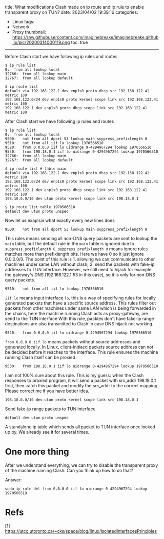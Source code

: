 title: What modifications Clash made on ip route and ip rule to enable transparent proxy on TUN?
date: 2023/04/02 19:39:16
categories:
- Linux
tags:
- Network
- Proxy
thumbnail: https://raw.githubusercontent.com/imaginebreake/imaginebreake.github.io/pic/20200314000119.png
toc: true
---

<!-- more -->

Before Clash start we have following ip rules and routes 

```
$ ip rule list
0:	from all lookup local
32766:	from all lookup main
32767:	from all lookup default

$ ip route list
default via 192.168.122.1 dev enp1s0 proto dhcp src 192.168.122.41 metric 100 
192.168.122.0/24 dev enp1s0 proto kernel scope link src 192.168.122.41 metric 100 
192.168.122.1 dev enp1s0 proto dhcp scope link src 192.168.122.41 metric 100 
```

After Clash start we have following ip rules and routes

```
$ ip rule list
0:	from all lookup local
9500:	not from all dport 53 lookup main suppress_prefixlength 0
9510:	not from all iif lo lookup 1970566510
9520:	from 0.0.0.0 iif lo uidrange 0-4294967294 lookup 1970566510
9530:	from 198.18.0.1 iif lo uidrange 0-4294967294 lookup 1970566510
32766:	from all lookup main
32767:	from all lookup default

$ ip route list # table main
default via 192.168.122.1 dev enp1s0 proto dhcp src 192.168.122.41 metric 100 
192.168.122.0/24 dev enp1s0 proto kernel scope link src 192.168.122.41 metric 100 
192.168.122.1 dev enp1s0 proto dhcp scope link src 192.168.122.41 metric 100 
198.18.0.0/16 dev utun proto kernel scope link src 198.18.0.1

$ ip route list table 1970566510
default dev utun proto unspec 
```

Now let us exaplsin what exactly every new lines does

```
9500:	not from all dport 53 lookup main suppress_prefixlength 0
```

This rules means sending all non-DNS query packets are sent to lookup the `main` table, but the default rule in the `main` table is ignored due to `suppress_prefixlength 0`. `suppress_prefixlength 0` means ignore rules matches more than prefixlength bits. Here we have 0 so it just ignore 0.0.0.0/0. The point of this rule is 1. allowing we can communicate to other machines under same LAN without clash; 2. send the packets with fake-ip addresses to TUN interface. However, we still need to hijack for example the gateway's DNS (192.168.122.1:53 in this case), so it is only for non-DNS query packets.

```
9510:	not from all iif lo lookup 1970566510
```

`iif lo` means input interface `lo`, this is a way of specifying rules for locally generated packets that have a specific source address. This rules filter out packets from other machines under same LAN which is being forwarded in the chains, here the machine running Clash acts as proxy-gateway, are send to the TUN interface With this rule, packtes don't have fake-ip range destinations are also transmitted to Clash in case DNS hijack not working.

```
9520:	from 0.0.0.0 iif lo uidrange 0-4294967294 lookup 1970566510
```

`from 0.0.0.0 iif lo` means packets without source addresses and generated locally. In Linux, client-initiaed packets source address can not be decided before it reaches to the interface. This rule ensures the machine running Clash itself can be proxied.

```
9530:	from 198.18.0.1 iif lo uidrange 0-4294967294 lookup 1970566510
```

I am not 100% sure about this rule. This is my guess: when the Clash responses to proxied program, it will send a packet with src_addr 198.18.0.1 first, then catch this packet and modify the src_addr to the correct mapping. Please correct me if you have better idea.

```
198.18.0.0/16 dev utun proto kernel scope link src 198.18.0.1
```
Send fake-ip range packets to TUN interface

```
default dev utun proto unspec 
```
A standalone ip table which sends all packet to TUN interface once looked up by. We already see it for several times.

# One more thing

After we understand everything, we can try to disable the transparent proxy of the machine running Clash. Can you think up how to do that?

Answer:
```
sudo ip rule del from 0.0.0.0 iif lo uidrange 0-4294967294 lookup 1970566510
```

# Refs
[1] https://utcc.utoronto.ca/~cks/space/blog/linux/IsolatedInterfacesPrinciples
